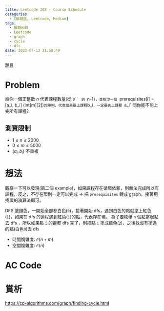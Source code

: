 ```yaml
---
title: Leetcode 207 - Course Schedule
categories:
  - [解題區, Leetcode, Medium]
tags:
  - 解題紀錄
  - Leetcode
  - graph
  - cycle
  - dfs
date: 2023-07-13 21:50:49
---
```


[題目](https://leetcode.com/problems/course-schedule/)

# Problem

給你一個正整數 $n$ 代表課程數量(從 `0`` 到 `n-1`)，並給你一個 `prerequisites[i] = [a_i, b_i] (int[m][2])` 的陣列，代表如果要上課程 `b_i`，一定要先上課程 `a_i`
問你能不能上完所有課程?

## 測資限制

- $1 \le n \le 2000$
- $0 \le m \le 5000$
- $(a_i, b_i)$ 不重複

# 想法

觀察一下可以發現(第二個 example)，如果課程存在循環依賴，則無法完成所以有課程，反之，不存在環則一定可以完成
=> 把 `prerequisites` 轉成 graph，接著用找環的演算法即可。

DFS 塗顏色，一開始全部都白色(`0`)，接著開始 dfs，遇到白色的點就塗上紅色(`1`)，如果在 dfs 的過程遇到紅色(`1`)的點，代表存在環。
為了要枚舉 `n` 個點當起點去 dfs ，所以如果點 `i` 的邊都 dfs 完了，則把點 `i` 塗成藍色(`2`)，之後找沒有塗過的點(白色`0`)去 dfs

- 時間複雜度: $\mathcal{O}(n+m)$
- 空間複雜度: $\mathcal{O}(n)$

# AC Code

<script src="https://emgithub.com/embed-v2.js?target=https%3A%2F%2Fgithub.com%2Froy4801%2Fsolved_problems%2Fblob%2Fmaster%2Fleetcode%2F207.cpp%23L18-L55&style=github&type=code&showBorder=on&showLineNumbers=on&showFileMeta=on&showFullPath=on&showCopy=on"></script>

# 賞析

<https://cp-algorithms.com/graph/finding-cycle.html>
